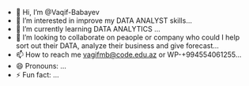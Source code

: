 - 👋 Hi, I’m @Vaqif-Babayev
- 👀 I’m interested in improve my DATA ANALYST skills...
- 🌱 I’m currently learning DATA ANALYTICS ...
- 💞️ I’m looking to collaborate on peaople or company who could I help sort out their DATA, analyze their business and give forecast...
- 📫 How to reach me vagifmb@code.edu.az or WP-+994554061255...
- 😄 Pronouns: ...
- ⚡ Fun fact: ...

<!---
Vaqif-Babayev/Vaqif-Babayev is a ✨ special ✨ repository because its `README.md` (this file) appears on your GitHub profile.
You can click the Preview link to take a look at your changes.
--->
